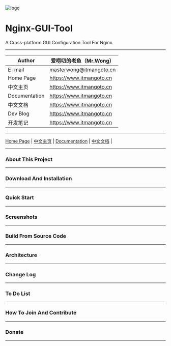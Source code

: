 ![logo](https://www.itmangoto.cn/wp-content/uploads/2018/05/logo_nginx_gui_tool.jpg)

# Nginx-GUI-Tool

A Cross-platform GUI Configuration Tool For Nginx.

****

|Author| 爱唠叨的老鱼（Mr.Wong）|
|---|---|
|E-mail| masterwong@itmangoto.cn |
|Home Page| https://www.itmangoto.cn |
|中文主页| https://www.itmangoto.cn |
|Documentation| https://www.itmangoto.cn |
|中文文档| https://www.itmangoto.cn |
|Dev Blog| https://www.itmangoto.cn |
|开发笔记| https://www.itmangoto.cn |

****

[Home Page](https://www.itmangoto.cn) | [中文主页](https://www.itmangoto.cn) | [Documentation](https://www.itmangoto.cn) | [中文文档](https://www.itmangoto.cn) |

****

### About This Project

****

### Download And Installation

****

### Quick Start

****

### Screenshots

****

### Build From Source Code

****

### Architecture

****

### Change Log

****

### To Do List

****

### How To Join And Contribute

****

### Donate

****
